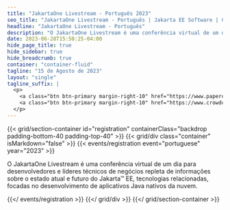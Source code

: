```yaml
---
title: "JakartaOne Livestream - Português 2023"
seo_title: "JakartaOne Livestream - Português | Jakarta EE Software | Cloud Native"
headline: "JakartaOne Livestream - Português"
description: "O JakartaOne Livestream é uma conferência virtual de um dia para desenvolvedores e líderes técnicos de negócios repleta de informações sobre o estado atual e futuro do Jakarta™ EE, tecnologias relacionadas, focadas no desenvolvimento de aplicativos Java nativos da nuvem."
date: 2023-06-28T15:50:25-04:00
hide_page_title: true
hide_sidebar: true
hide_breadcrumb: true
container: "container-fluid"
tagline: "15 de Agosto de 2023"
layout: "single"
tagline_suffix: |
  <p>
    <a class="btn btn-primary margin-right-10" href="https://www.papercall.io/portuguese">Call For Papers</a>
    <a class="btn btn-primary margin-right-10" href="https://www.crowdcast.io/e/August15_JakartaOnePortuguese/register">Registre-se agora</a>
  </p>
---
```


{{< grid/section-container id="registration" containerClass="backdrop padding-bottom-40 padding-top-40" >}}
{{< grid/div class="container" isMarkdown="false" >}}
{{< events/registration event="portuguese" year="2023" >}}

O JakartaOne Livestream é uma conferência virtual de um dia para desenvolvedores e líderes técnicos de negócios repleta de informações sobre o estado atual e futuro do Jakarta™ EE, tecnologias relacionadas, focadas no desenvolvimento de aplicativos Java nativos da nuvem.

{{</ events/registration >}}
{{</ grid/div >}}
{{</ grid/section-container >}}